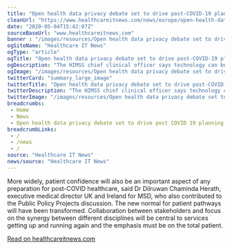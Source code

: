 ```yaml
--- 
title: "Open health data privacy debate set to drive post-COVID-19 planning"
cleanUrl: "https://www.healthcareitnews.com/news/europe/open-health-data-privacy-debate-set-drive-post-covid-19-planning"
date: "2020-05-04T15:42:07Z"
sourceBaseUrl: "www.healthcareitnews.com"
banner : "/images/resources/Open health data privacy debate set to drive postCOVID19 planning.jpg"
ogSiteName: "Healthcare IT News"
ogType: "article"
ogTitle: "Open health data privacy debate set to drive post-COVID-19 planning"
ogDescription: "The HIMSS chief clinical officer says technology can be used more effectively to plan for healthcare provision in a second wave of the pandemic and beyond  and that we should not shy away from a proper discussion about the role data is set to play."
ogImage: "/images/resources/Open health data privacy debate set to drive postCOVID19 planning.jpg"
twitterCard: "summary_large_image"
twitterTitle: "Open health data privacy debate set to drive post-COVID-19 planning"
twitterDescription: "The HIMSS chief clinical officer says technology can be used more effectively to plan for healthcare provision in a second wave of the pandemic and beyond  and that we should not shy away from a"
twitterImage: "/images/resources/Open health data privacy debate set to drive postCOVID19 planning.jpg"
breadcrumbs:
 - Home
 - News
 - Open health data privacy debate set to drive post COVID 19 planning
breadcrumbLinks:
 - / 
 - /news
 - / 
source: "Healthcare IT News"
news/source: "Healthcare IT News"
---
```

More widely, patient confidence will also be an important aspect of any preparation for post-COVID healthcare, said Dr Dilruwan Chaminda Herath, executive medical director UK and Ireland for MSD, who also contributed to the Public Policy Projects discussion. The new normal for patient pathways will have been transformed. Collaboration between stakeholders and focus on the synergy between different disciplines will be central to services getting up and running again and the emphasis must be on the total patient.  
  
[Read on healthcareitnews.com](https://www.healthcareitnews.com/news/europe/open-health-data-privacy-debate-set-drive-post-covid-19-planning)
